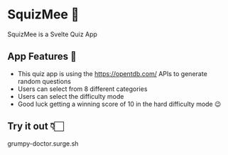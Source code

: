 # SquizMee 🧽

SquizMee is a Svelte Quiz App

## App Features 🚀

- This quiz app is using the https://opentdb.com/ APIs to generate random questions
- Users can select from 8 different categories
- Users can select the difficulty mode
- Good luck getting a winning score of 10 in the hard difficulty mode 😉

## Try it out 👇🏻

grumpy-doctor.surge.sh
